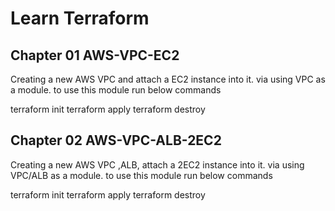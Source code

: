 # Learn Terraform

## Chapter 01 AWS-VPC-EC2

Creating a new AWS VPC and attach a EC2 instance into it.
via using  VPC as a module.
to use this module run below commands

terraform init
terraform apply
terraform destroy


## Chapter 02 AWS-VPC-ALB-2EC2

Creating a new AWS VPC ,ALB, attach a 2EC2 instance into it.
via using  VPC/ALB as a module.
to use this module run below commands

terraform init
terraform apply
terraform destroy